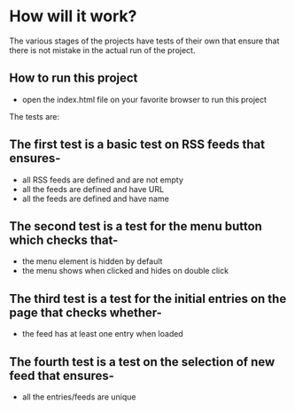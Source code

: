 # How will it work?

The various stages of the projects have tests of their own that ensure that there is not mistake in the actual run of the project.

## How to run this project

* open the index.html file on your favorite browser to run this project

The tests are:

## The first test is a basic test on RSS feeds that ensures-

* all RSS feeds are defined and are not empty
* all the feeds are defined and have URL
* all the feeds are defined and have name

## The second test is a test for the menu button which checks that-

* the menu element is hidden by default
* the menu shows when clicked and hides on double click

## The third test is a test for the initial entries on the page that checks whether-

* the feed has at least one entry when loaded

## The fourth test is a test on the selection of new feed that ensures-

* all the entries/feeds are unique
